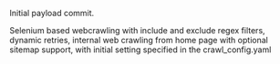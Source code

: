 Initial payload commit.

Selenium based webcrawling with include and exclude regex filters, dynamic retries, internal web crawling from home page with optional sitemap support, with initial setting specified in the crawl_config.yaml
